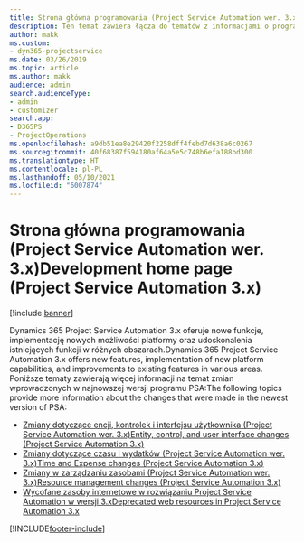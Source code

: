 ```yaml
---
title: Strona główna programowania (Project Service Automation wer. 3.x)
description: Ten temat zawiera łącza do tematów z informacjami o programowaniu rozwiązania Dynamics 365 Project Service Automation (PSA) w wersji 3.x.
author: makk
ms.custom:
- dyn365-projectservice
ms.date: 03/26/2019
ms.topic: article
ms.author: makk
audience: admin
search.audienceType:
- admin
- customizer
search.app:
- D365PS
- ProjectOperations
ms.openlocfilehash: a9db51ea8e29420f2258dff4febd7d638a6c0267
ms.sourcegitcommit: 40f68387f594180af64a5e5c748b6efa188bd300
ms.translationtype: HT
ms.contentlocale: pl-PL
ms.lasthandoff: 05/10/2021
ms.locfileid: "6007874"
---
```

# <a name="development-home-page-project-service-automation-3x"></a><span data-ttu-id="bdc85-103">Strona główna programowania (Project Service Automation wer. 3.x)</span><span class="sxs-lookup"><span data-stu-id="bdc85-103">Development home page (Project Service Automation 3.x)</span></span>

[!include [banner](../../includes/psa-now-project-operations.md)]

<span data-ttu-id="bdc85-104">Dynamics 365 Project Service Automation 3.x oferuje nowe funkcje, implementację nowych możliwości platformy oraz udoskonalenia istniejących funkcji w różnych obszarach.</span><span class="sxs-lookup"><span data-stu-id="bdc85-104">Dynamics 365 Project Service Automation 3.x offers new features, implementation of new platform capabilities, and improvements to existing features in various areas.</span></span> <span data-ttu-id="bdc85-105">Poniższe tematy zawierają więcej informacji na temat zmian wprowadzonych w najnowszej wersji programu PSA:</span><span class="sxs-lookup"><span data-stu-id="bdc85-105">The following topics provide more information about the changes that were made in the newest version of PSA:</span></span>

- [<span data-ttu-id="bdc85-106">Zmiany dotyczące encji, kontrolek i interfejsu użytkownika (Project Service Automation wer. 3.x)</span><span class="sxs-lookup"><span data-stu-id="bdc85-106">Entity, control, and user interface changes (Project Service Automation 3.x)</span></span>](../developer-guides/entity-changes-v3.x.md)
- [<span data-ttu-id="bdc85-107">Zmiany dotyczące czasu i wydatków (Project Service Automation wer. 3.x)</span><span class="sxs-lookup"><span data-stu-id="bdc85-107">Time and Expense changes (Project Service Automation 3.x)</span></span>](../developer-guides/time-expense-changes-v3.x.md)
- [<span data-ttu-id="bdc85-108">Zmiany w zarządzaniu zasobami (Project Service Automation wer. 3.x)</span><span class="sxs-lookup"><span data-stu-id="bdc85-108">Resource management changes (Project Service Automation 3.x)</span></span>](../developer-guides/resource-management-changes-v3.x.md)
- [<span data-ttu-id="bdc85-109">Wycofane zasoby internetowe w rozwiązaniu Project Service Automation w wersji 3.x</span><span class="sxs-lookup"><span data-stu-id="bdc85-109">Deprecated web resources in Project Service Automation 3.x</span></span>](../developer-guides/web-resources-deprecated-v3.x.md)


[!INCLUDE[footer-include](../../includes/footer-banner.md)]
